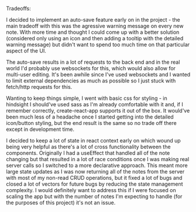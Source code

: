 Tradeoffs:

I decided to implement an auto-save feature early on in the project - the main tradeoff with this was the agressive warning message on every new note. With more time and thought I could come up with a better solution (considered only using an icon and then adding a tooltip with the detailed warning message) but didn't want to spend too much time on that particular aspect of the UI.

The auto-save results in a lot of requests to the back end and in the real world I'd probably use websockets for this, which would also allow for multi-user editing. It's been awhile since I've used websockets and I wanted to limit external dependencies as much as possible so I just stuck with fetch/http requests for this.

Wanting to keep things simple, I went with basic css for styling - in hindsight I should've used sass as I'm already comfortable with it and, if I remember correctly, create-react-app supports it out of the box. It would've been much less of a headache once I started getting into the detailed icon/button styling, but the end result is the same so no trade off there except in development time.

I decided to keep a lot of state in react context early on which wound up being very helpful as there's a lot of cross functionality between the components. Originally I had a useEffect that handled all of the note changing but that resulted in a lot of race conditions once I was making real server calls so I switched to a more declarative approach. This meant more large state updates as I was now returning all of the notes from the server with most of my non-read CRUD operations, but it fixed a lot of bugs and closed a lot of vectors for future bugs by reducing the state management complexity. I would definitely want to address this if I were focused on scaling the app but with the number of notes I'm expecting to handle (for the purposes of this project) it's not an issue.
